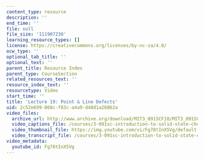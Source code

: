 ```yaml
---
content_type: resource
description: ''
end_time: ''
file: null
file_size: '111907230'
learning_resource_types: []
license: https://creativecommons.org/licenses/by-nc-sa/4.0/
ocw_type: ''
optional_tab_title: ''
optional_text: ''
parent_title: Resource Index
parent_type: CourseSection
related_resources_text: ''
resource_index_text: ''
resourcetype: Video
start_time: ''
title: 'Lecture 19: Point & Line Defects'
uid: 2c52e699-868c-f83c-a4a9-d48d1a26862a
video_files:
  archive_url: http://www.archive.org/download/MIT3_091SCF10/MIT3_091SCF10lec19_300k.mp4
  video_captions_file: /courses/3-091sc-introduction-to-solid-state-chemistry-fall-2010/349ad73296195ee1bf4f22be5651d519_Fg78tInX5Vg.vtt
  video_thumbnail_file: https://img.youtube.com/vi/Fg78tInX5Vg/default.jpg
  video_transcript_file: /courses/3-091sc-introduction-to-solid-state-chemistry-fall-2010/91578fa1c9dd3badf920ba989def52cb_Fg78tInX5Vg.pdf
video_metadata:
  youtube_id: Fg78tInX5Vg
---
```

